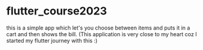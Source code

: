 # flutter_course2023

this is a simple app which let's you choose between items and puts it in a cart and then shows the bill.
(This application is very close to my heart coz I started my flutter journey with this :)
